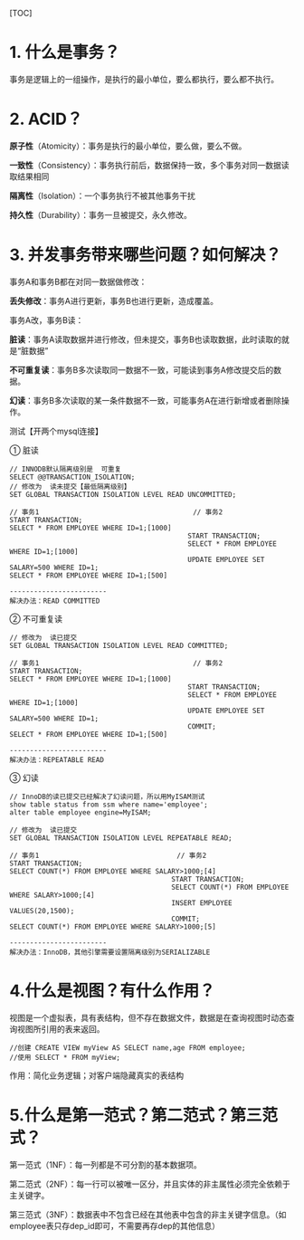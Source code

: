 [TOC]

# 1. 什么是事务？

​	事务是逻辑上的一组操作，是执行的最小单位，要么都执行，要么都不执行。

# 2. ACID？

**原子性**（Atomicity）：事务是执行的最小单位，要么做，要么不做。

**一致性**（Consistency）：事务执行前后，数据保持一致，多个事务对同一数据读取结果相同

**隔离性**（Isolation）：一个事务执行不被其他事务干扰

**持久性**（Durability）：事务一旦被提交，永久修改。

# 3. 并发事务带来哪些问题？如何解决？

事务A和事务B都在对同一数据做修改：

​        **丢失修改**：事务A进行更新，事务B也进行更新，造成覆盖。

事务A改，事务B读：

​        **脏读**：事务A读取数据并进行修改，但未提交，事务B也读取数据，此时读取的就是“脏数据”

​        **不可重复读**：事务B多次读取同一数据不一致，可能读到事务A修改提交后的数据。

​        **幻读**：事务B多次读取的某一条件数据不一致，可能事务A在进行新增或者删除操作。

测试【开两个mysql连接】

① 脏读

```mysql
// INNODB默认隔离级别是  可重复
SELECT @@TRANSACTION_ISOLATION;
// 修改为  读未提交【最低隔离级别】 
SET GLOBAL TRANSACTION ISOLATION LEVEL READ UNCOMMITTED;

// 事务1										// 事务2
START TRANSACTION;
SELECT * FROM EMPLOYEE WHERE ID=1;[1000]
											START TRANSACTION;
											SELECT * FROM EMPLOYEE WHERE ID=1;[1000]
											UPDATE EMPLOYEE SET SALARY=500 WHERE ID=1; 
SELECT * FROM EMPLOYEE WHERE ID=1;[500]

------------------------
解决办法：READ COMMITTED
```

② 不可重复读

```mysql
// 修改为  读已提交 
SET GLOBAL TRANSACTION ISOLATION LEVEL READ COMMITTED;

// 事务1										// 事务2
START TRANSACTION;
SELECT * FROM EMPLOYEE WHERE ID=1;[1000]
											START TRANSACTION;
											SELECT * FROM EMPLOYEE WHERE ID=1;[1000]
											UPDATE EMPLOYEE SET SALARY=500 WHERE ID=1; 
											COMMIT;
SELECT * FROM EMPLOYEE WHERE ID=1;[500]

------------------------
解决办法：REPEATABLE READ
```

③ 幻读

```mysql
// InnoDB的读已提交已经解决了幻读问题，所以用MyISAM测试
show table status from ssm where name='employee';
alter table employee engine=MyISAM;

// 修改为  读已提交 
SET GLOBAL TRANSACTION ISOLATION LEVEL REPEATABLE READ;

// 事务1									// 事务2
START TRANSACTION;
SELECT COUNT(*) FROM EMPLOYEE WHERE SALARY>1000;[4]
										START TRANSACTION;
										SELECT COUNT(*) FROM EMPLOYEE WHERE SALARY>1000;[4]
										INSERT EMPLOYEE VALUES(20,1500); 
										COMMIT;
SELECT COUNT(*) FROM EMPLOYEE WHERE SALARY>1000;[5]

------------------------
解决办法：InnoDB，其他引擎需要设置隔离级别为SERIALIZABLE
```

# 4.什么是视图？有什么作用？

视图是一个虚拟表，具有表结构，但不存在数据文件，数据是在查询视图时动态查询视图所引用的表来返回。

```mysql
//创建 CREATE VIEW myView AS SELECT name,age FROM employee;
//使用 SELECT * FROM myView;
```

作用：简化业务逻辑；对客户端隐藏真实的表结构

# 5.什么是第一范式？第二范式？第三范式？

第一范式（1NF）：每一列都是不可分割的基本数据项。

第二范式（2NF）：每一行可以被唯一区分，并且实体的非主属性必须完全依赖于主关键字。

第三范式（3NF）：数据表中不包含已经在其他表中包含的非主关键字信息。（如employee表只存dep_id即可，不需要再存dep的其他信息）